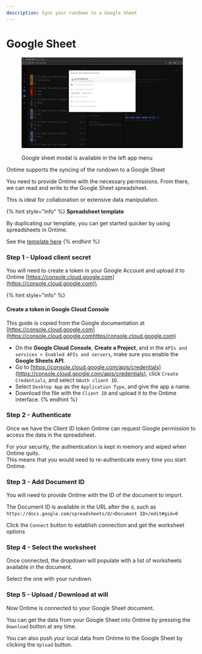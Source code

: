 ```yaml
---
description: Sync your rundown to a Google Sheet
---
```


# Google Sheet

<figure><img src="../.gitbook/assets/sheetsmodal.png" alt=""><figcaption><p>Google sheet modal is available in the left app menu</p></figcaption></figure>

Ontime supports the syncing of the rundown to a Google Sheet

You need to provide Ontime with the necessary permissions. From there, we can read and write to the Google Sheet spreadsheet.

This is ideal for collaboration or extensive data manipulation.



{% hint style="info" %}
**Spreadsheet template**

By duplicating our template, you can get started quicker by using spreadsheets in Ontime.

See the [template here](https://docs.google.com/spreadsheets/d/1TYZhAELRFQa\_2QBO8Q651fMHdem6AXmFLjEDoksJd8Y/edit?usp=sharing)
{% endhint %}

### Step 1 - Upload client secret

You will need to create a token in your Google Account and upload it to Ontime [https://console.cloud.google.com](https://console.cloud.google.com)\


{% hint style="info" %}
#### Create a token in Google Cloud Console

This guide is copied from the Google documentation at [https://console.cloud.google.com](https://console.cloud.google.comhttps/console.cloud.google.com)

* On the **Google Cloud Console**, **Create a Project**, and in the `APIs and services > Enabled APIs and servers`, make sure you enable the **Google Sheets API**.
* Go to [https://console.cloud.google.com/apis/credentials](https://console.cloud.google.com/apis/credentials), click `Create Credentials`, and select `OAuth client ID`.
* Select `Desktop App` as the `Application Type`, and give the app a name.
* Download the file with the `Client ID` and upload it to the Ontime interface.
{% endhint %}

### Step 2 - Authenticate

Once we have the Client ID token Ontime can request Google permission to access the data in the spreadsheet.

For your security, the authentication is kept in memory and wiped when Ontime quits.\
This means that you would need to re-authenticate every time you start Ontime.

### Step 3 - Add Document ID

You will need to provide Ontime with the ID of the document to import.

The Document ID is available in the URL after the `d`, such as `https://docs.google.com/spreadsheets/d/<Document ID>/edit#gid=0`

Click the `Connect` button to establish connection and get the worksheet options

### Step 4 - Select the worksheet

Once connected, the dropdown will populate with a list of worksheets available in the document.

Select the one with your rundown.

### Step 5 - Upload / Download at will

Now Ontime is connected to your Google Sheet document.

You can get the data from your Google Sheet into Ontime by pressing the `Download` button at any time.

You can also push your local data from Ontime to the Google Sheet by clicking the `Upload` button.

